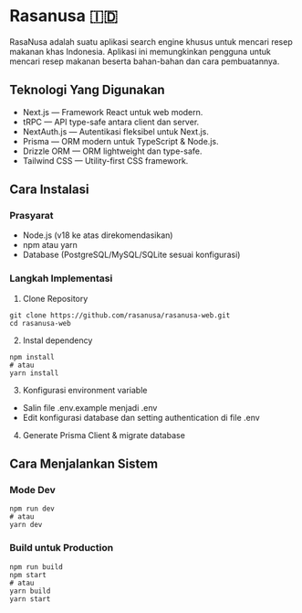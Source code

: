 # Rasanusa 🇮🇩

RasaNusa adalah suatu aplikasi search engine khusus untuk mencari resep makanan khas Indonesia. Aplikasi ini memungkinkan pengguna untuk mencari resep makanan beserta bahan-bahan dan cara pembuatannya. 

## Teknologi Yang Digunakan

- Next.js — Framework React untuk web modern.
- tRPC — API type-safe antara client dan server.
- NextAuth.js — Autentikasi fleksibel untuk Next.js.
- Prisma — ORM modern untuk TypeScript & Node.js.
- Drizzle ORM — ORM lightweight dan type-safe.
- Tailwind CSS — Utility-first CSS framework.

## Cara Instalasi

### Prasyarat

- Node.js (v18 ke atas direkomendasikan)
- npm atau yarn
- Database (PostgreSQL/MySQL/SQLite sesuai konfigurasi)

### Langkah Implementasi

1. Clone Repository

``` 
git clone https://github.com/rasanusa/rasanusa-web.git
cd rasanusa-web
```

2. Instal dependency

```
npm install
# atau
yarn install
```

3. Konfigurasi environment variable

- Salin file .env.example menjadi .env
- Edit konfigurasi database dan setting authentication di file .env

4. Generate Prisma Client & migrate database

## Cara Menjalankan Sistem

### Mode Dev

```
npm run dev
# atau
yarn dev
```

### Build untuk Production

```
npm run build
npm start
# atau
yarn build
yarn start
```
